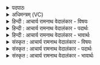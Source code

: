 <details><summary>पदपाठः</summary>

स꣢म्। उ꣣। प्रियः꣢। मृ꣣ज्यते। सा꣡नौ꣢꣯। अ꣡व्ये꣢꣯। य꣣श꣡स्त꣢रः। य꣣श꣡सा꣢म्। क्षै꣡तः꣢꣯। अ꣣स्मे꣢इति꣢। अ꣣भि꣢। स्व꣣र। ध꣡न्व꣢꣯। पू꣣य꣡मा꣢नः। यू꣣य꣢म्। पा꣣त। स्व꣣स्ति꣡भिः꣢। सु꣣। अस्ति꣡भिः꣢꣯। स꣡दा꣢꣯। नः꣣। १४०१।
</details>

<details><summary>अधिमन्त्रम् (VC)</summary>

- पवमानः सोमः
- वसिष्ठो मैत्रावरुणिः
- त्रिष्टुप्
- धैवतः
</details>

<details><summary>हिन्दी : आचार्य रामनाथ वेदालंकार - विषयः</summary>

अगले मन्त्र में विद्वान् को कहा गया है।
</details>

<details><summary>हिन्दी : आचार्य रामनाथ वेदालंकार - पदार्थः</summary>

पदार्थान्वयभाषाः -  हे विद्वन्! (क्षैतः)भूमि के निवासी, (यशसाम्)यशस्वियों के मध्य(यशस्तरः)अत्यधिक यशस्वी, (प्रियः)सबके प्रिय आप(अस्मे)हमारे लिए(अव्ये सानौ)राष्ट्र भूमि के उच्चपद पर(संमृज्यते उ)अलङ्कृत वा अभिषिक्त किये जा रहे हो।(पूयमानः)पवित्र किये जाते हुए आप(धन्व)अन्तरिक्ष को(अभि स्वर)जयघोषों से गुँजा दो। हे विद्वानो! (यूयम्)आप लोग(स्वस्तिभिः)कल्याणों से(नः)हम राष्ट्रवासियों की(सदा)हमेशा(पात)रक्षा करते रहो ॥३॥
</details>

<details><summary>हिन्दी : आचार्य रामनाथ वेदालंकार - भावार्थः</summary>

भावार्थभाषाः -  राष्ट्र में पवित्र आचरणवाले विद्वानों को ही उच्च पदों पर प्रतिष्ठित करना चाहिए ॥३॥
</details>

<details><summary>संस्कृत : आचार्य रामनाथ वेदालंकार - विषयः</summary>

अथ विद्वानुच्यते।
</details>

<details><summary>संस्कृत : आचार्य रामनाथ वेदालंकार - पदार्थः</summary>

पदार्थान्वयभाषाः -  हे विद्वन्! (क्षैतः)क्षितिः पृथिवी तस्यां विद्यमानः(यशसाम्)यशस्विनां मध्ये(यशस्तरः)यशस्वितरः(प्रियः)सर्वेषां स्नेहभाजनभूतो भवान्(अस्मे)अस्मदर्थम्(अव्ये सानौ)राष्ट्रभूमेः उच्चपदे।[अविः पृथिवी तस्या इदम् अव्यम्।] (सं मृज्यते उ)अलङ्क्रियते अभिषिच्यते वा।(पूयमानः)पवित्रीक्रियमाणः त्वम्(धन्व)अन्तरिक्षम्।[धन्व इति अन्तरिक्षनाम। निघं० १।३। धन्व अन्तरिक्षं धन्वन्त्यस्मादापः निरु० ५।५।] (अभि स्वर)अभिशब्दय,जयघोषैरन्तरिक्षमापूरयेत्यर्थः।[स्वृ शब्दोपतापयोः,भ्वादिः।]हे विद्वांसः! (यूयम् स्वस्तिभिः)कल्याणैः(नः)अस्मान् राष्ट्रवासिनः(सदा)नित्यम्(पात)रक्षत ॥३॥
</details>

<details><summary>संस्कृत : आचार्य रामनाथ वेदालंकार - भावार्थः</summary>

भावार्थभाषाः -  राष्ट्रे पवित्राचरणा विद्वांस एवोच्चपदेषु प्रतिष्ठापनीयाः ॥३॥
</details>